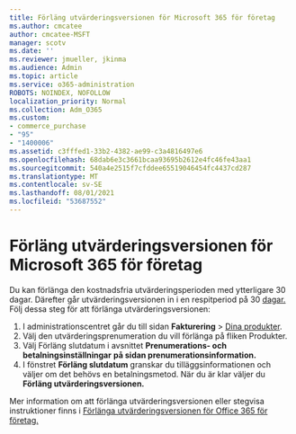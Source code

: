 ```yaml
---
title: Förläng utvärderingsversionen för Microsoft 365 för företag
ms.author: cmcatee
author: cmcatee-MSFT
manager: scotv
ms.date: ''
ms.reviewer: jmueller, jkinma
ms.audience: Admin
ms.topic: article
ms.service: o365-administration
ROBOTS: NOINDEX, NOFOLLOW
localization_priority: Normal
ms.collection: Adm_O365
ms.custom:
- commerce_purchase
- "95"
- "1400006"
ms.assetid: c3fffed1-33b2-4382-ae99-c3a4816497e6
ms.openlocfilehash: 68dab6e3c3661bcaa93695b2612e4fc46fe43aa1
ms.sourcegitcommit: 540a4e2515f7cfddee65519046454fc4437cd287
ms.translationtype: MT
ms.contentlocale: sv-SE
ms.lasthandoff: 08/01/2021
ms.locfileid: "53687552"
---
```

# <a name="extend-your-trial-for-microsoft-365-for-business"></a>Förläng utvärderingsversionen för Microsoft 365 för företag

Du kan förlänga den kostnadsfria utvärderingsperioden med ytterligare 30 dagar. Därefter går utvärderingsversionen in i en respitperiod på 30 [dagar.](/alchemyinsights/grace-period-for-microsoft-365-free-trial) Följ dessa steg för att förlänga utvärderingsversionen:
  
1. I administrationscentret går du till sidan **Fakturering** \> [Dina produkter](https://go.microsoft.com/fwlink/p/?linkid=842054).
2. Välj  den utvärderingsprenumeration du vill förlänga på fliken Produkter.
3. Välj Förläng slutdatum i avsnittet **Prenumerations- och betalningsinställningar** **på sidan prenumerationsinformation.**
4. I fönstret **Förläng slutdatum** granskar du tilläggsinformationen och väljer om det behövs en betalningsmetod. När du är klar väljer du **Förläng utvärderingsversionen.**

Mer information om att förlänga utvärderingsversionen eller stegvisa instruktioner finns i [Förlänga utvärderingsversionen för Office 365 för företag.](/microsoft-365/commerce/extend-your-trial)